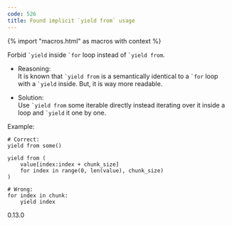 ```yaml
---
code: 526
title: Found implicit `yield from` usage
---
```


{% import "macros.html" as macros with context %}

Forbid `` `yield `` inside `` `for `` loop instead of `` `yield from ``.

  - Reasoning:  
    It is known that `` `yield from `` is a semantically identical to a
    `` `for `` loop with a `` `yield `` inside. But, it is way more
    readable.

  - Solution:  
    Use `` `yield from `` some iterable directly instead iterating over
    it inside a loop and `` `yield `` it one by one.

Example:

    # Correct:
    yield from some()
    
    yield from (
        value[index:index + chunk_size]
        for index in range(0, len(value), chunk_size)
    )
    
    # Wrong:
    for index in chunk:
        yield index

<div class="versionadded">

0.13.0

</div>
